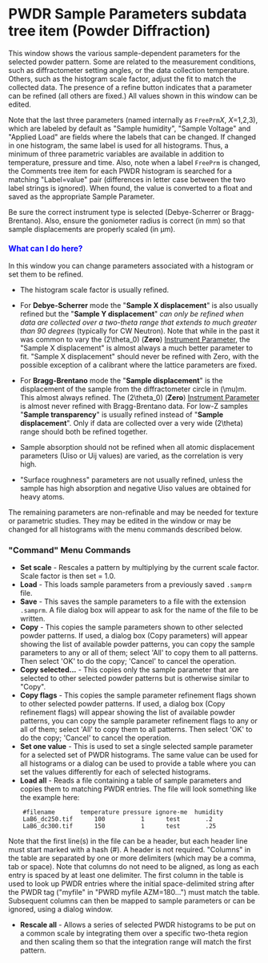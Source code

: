 <!--- Don't change the HTML version of this file; edit the .md version -->

<a name="PWDR_Sample_Parameters"></a>
#  PWDR **Sample Parameters** subdata tree item (Powder Diffraction)

This window shows the various sample-dependent parameters for the selected powder pattern. Some are related to the measurement conditions, such as diffractometer setting angles, or the data collection temperature. Others, such as the histogram scale factor, adjust the fit to match the collected data. 
The presence of a refine button indicates that a parameter can be refined (all others are fixed.) All values shown in this window can be edited. 

Note that the last three parameters (named internally as `FreePrm`*X*, *X*=1,2,3), which are labeled by default as "Sample humidity", "Sample Voltage" and "Applied Load" are fields where the labels that can be changed. If changed in one histogram, the same label is used for all histograms. Thus, a minimum of three parametric variables are available in addition to temperature, pressure and time. Also, note when a label `FreePrm` is changed, the Comments tree item for each PWDR histogram is searched for a matching "Label=value" pair (differences in letter case between the two label strings is ignored). When found, the value is converted to a float and saved as the appropriate Sample Parameter. 

Be sure the correct instrument type is selected (Debye-Scherrer or Bragg-Brentano). Also, ensure the goniometer radius is correct (in mm) so that sample displacements are properly scaled (in μm).

<H3 style="color:blue;font-size:1.1em">What can I do here?</H3>

In this window you can change parameters associated with a histogram or set them to be refined. 

* The histogram scale factor is usually refined. 
* For **Debye-Scherrer** mode the "**Sample X displacement**" is also usually refined but the "**Sample Y displacement**" *can only be refined when data are collected over a two-theta range that extends to much greater than 90 degrees* (typically for CW Neutron).
Note that while in the past it was common to vary the \(2\theta_0\) (**Zero**) [Instrument Parameter](./powderinst.md), the "Sample X displacement" is almost always a much better parameter to fit.  "Sample X displacement" should never be refined with Zero, with the possible exception of a calibrant where the lattice parameters are fixed.

* For **Bragg-Brentano** mode the "**Sample displacement**" is the displacement of the sample from the diffractometer circle in \(\mu\)m. This almost always refined. The \(2\theta_0\) (**Zero**) [Instrument Parameter](./powderinst.md) is almost never refined with Bragg-Brentano data. For low-Z samples "**Sample transparency**" is usually refined instead of "**Sample displacement**". Only if data are collected over a very wide \(2\theta\) range should both be refined together. 

* Sample absorption should not be refined when all atomic displacement parameters (Uiso or Uij values) are varied, as the correlation is very high. 
* "Surface roughness" parameters are not usually refined, unless the sample has high absorption and negative Uiso values are obtained for heavy atoms. 

The remaining parameters are non-refinable and may be needed for texture or parametric studies. They may be edited in the window or may be changed for all histograms with the menu commands described below.

### "**Command**" Menu Commands

* **Set scale** - Rescales a pattern by multiplying by the current scale factor. Scale factor is then set = 1.0.
* **Load** - This loads sample parameters from a previously saved `.samprm` file.
* **Save** - This saves the sample parameters to a file with the extension `.samprm`. A file dialog box will appear to ask for the name of the file to be written.
* **Copy** - This copies the sample parameters shown to other selected powder patterns. If used, a dialog box (Copy parameters) will appear showing the list of available powder patterns, you can copy the sample parameters to any or all of them; select 'All' to copy them to all patterns. Then select 'OK' to do the copy; 'Cancel' to cancel the operation.
* **Copy selected...** - This copies only the sample parameter that are selected to other selected powder patterns but is otherwise similar to "Copy".
* **Copy flags** - This copies the sample parameter refinement flags shown to other selected powder patterns. If used, a dialog box (Copy refinement flags) will appear showing the list of available powder patterns, you can copy the sample parameter refinement flags to any or all of them; select 'All' to copy them to all patterns. Then select 'OK' to do the copy; 'Cancel' to cancel the operation.
* **Set one value** - This is used to set a single selected sample parameter for a selected set of PWDR histograms. The same value can be used for all histograms or a dialog can be used to provide a table where you can set the values differently for each of selected histograms.
* **Load all** - Reads a file containing a table of sample parameters and copies them to matching PWDR entries. The file will look something like the example here:

```
    #filename       temperature pressure ignore-me  humidity
    LaB6_dc250.tif      100          1      test       .2
    LaB6_dc300.tif      150          1      test       .25 
```

Note that the first line(s) in the file can be a header, but each header line must start marked with a hash (#). A header is not required. "Columns" in the table are separated by one or more delimiters (which may be a comma, tab or space). Note that columns do not need to be aligned, as long as each entry is spaced by at least one delimiter. The first column in the table is used to look up PWDR entries where the initial space-delimited string after the PWDR tag ("myfile" in "PWRD myfile AZM=180...") must match the table. Subsequent columns can then be mapped to sample parameters or can be ignored, using a dialog window.

* **Rescale all** - Allows a series of selected PWDR histograms to be put on a common scale by integrating them over a specific two-theta region and then scaling them so that the integration range will match the first pattern.

